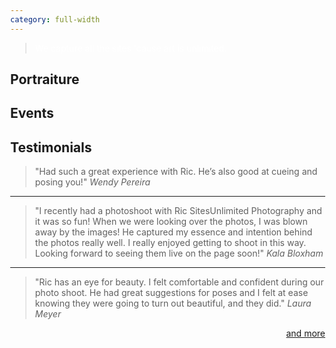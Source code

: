 ```yaml
---
category: full-width
---
```

<style>
  body {
    margin: auto 0;
  }
  main {
    margin: auto 0;
    max-width: unset;
  }
</style>

<div id=hero class="frontpage">
  <blockquote style="color:white">We capture all the sites 'cause art is unlimited.</blockquote>
</div>

<section>
  <div class="row">
    <div class="col">
      <div class="card light">
        <h2>Portraiture</h2>
        <div class="body white">
        </div>
      </div>
    </div>
    <div class="col">
      <div class="card light">
        <h2>Events</h2>
        <div class="body white">
        <p></p>
        </div>
      </div>
    </div>
    <div class="col">
      <div class="card light">
        <h2>Testimonials</h2>
        <div class="body white">
          <blockquote>"Had such a great experience with Ric. He’s also good at cueing and posing you!"
            <cite>Wendy Pereira</cite>
          </blockquote>
          <hr>
          <blockquote>"I recently had a photoshoot with Ric SitesUnlimited Photography and it was so fun! When we were looking over the photos, I was blown away by the images! He captured my essence and intention behind the photos really well. I really enjoyed getting to shoot in this way. Looking forward to seeing them live on the page soon!"
            <cite>Kala Bloxham</cite>
          </blockquote>
          <hr>
          <blockquote>"Ric has an eye for beauty. I felt comfortable and confident during our photo shoot. He had great suggestions for poses and I felt at ease knowing they were going to turn out beautiful, and they did."
            <cite>Laura Meyer </cite>
          </blockquote>
          <a href="testimonials.html" style="text-align: right; display: block;">and more</a>
        </div>
      </div>
    </div>
  </div>
</section>
